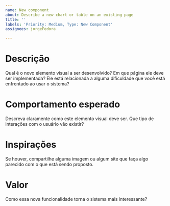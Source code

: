 ```yaml
---
name: New component
about: Describe a new chart or table on an existing page
title: ''
labels: 'Priority: Medium, Type: New Component'
assignees: jorgeFedora

---
```


# Descrição
Qual é o novo elemento visual a ser desenvolvido? Em que página ele deve ser implementada? Ele está relacionada a alguma dificuldade que você está enfrentado ao usar o sistema?

# Comportamento esperado
Descreva claramente como este elemento visual deve ser. Que tipo de interações com o usuário vão existir?

# Inspirações
Se houver, compartilhe alguma imagem ou algum site que faça algo parecido com o que está sendo proposto.

# Valor
Como essa nova funcionalidade torna o sistema mais interessante?
